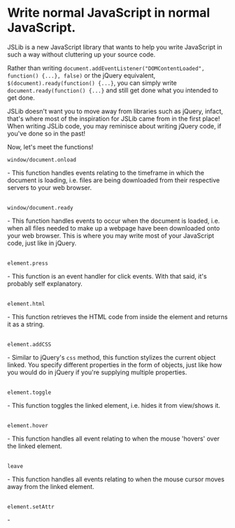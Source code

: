 <h1>Write normal JavaScript in normal JavaScript.</h1>
<p>JSLib is a new JavaScript library that wants to help you write JavaScript in such a way without cluttering up your source code.</p>
<p>Rather than writing <code>document.addEventListener("DOMContentLoaded", function() {...}, false)</code> or the jQuery equivalent, <code>$(document).ready(function() {...}</code>, you can simply write <code>document.ready(function() {...}</code> and still get done what you intended to get done.</p>

<p>JSLib doesn't want you to move away from libraries such as jQuery, infact, that's where most of the inspiration for JSLib came from in the first place! When writing JSLib code, you may reminisce about writing jQuery code, if you've done so in the past!</p>

<p>Now, let's meet the functions!</p>
<code>window/document.onload</code> <p>- This function handles events relating to the timeframe in which the document is loading, i.e. files are being downloaded from their respective servers to your web browser. <p><br>
<code>window/document.ready</code> <p>- This function handles events to occur when the document is loaded, i.e. when all files needed to make up a webpage have been downloaded onto your web browser. This is where you may write most of your JavaScript code, just like in jQuery.</p><br>
<code>element.press</code> <p>- This function is an event handler for click events. With that said, it's probably self explanatory.</p><br>
<code>element.html</code> <p>- This function retrieves the HTML code from inside the element and returns it as a string.</p><br>
<code>element.addCSS</code> <p>- Similar to jQuery's <code>css</code> method, this function stylizes the current object linked. You specify different properties in the form of objects, just like how you would do in jQuery if you're supplying multiple properties.</p><br>
<code>element.toggle</code> <p>- This function toggles the linked element, i.e. hides it from view/shows it.</p><br>
<code>element.hover</code> <p>- This function handles all event relating to when the mouse 'hovers' over the linked element.</p>
<br>
<code>leave</code>
<p>- This function handles all events relating to when the mouse cursor moves away from the linked element.</p>
<br>
<code>element.setAttr</code>
<p>-</p>
<br>
